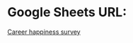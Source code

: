 # Google Sheets URL:
[Career happiness survey](https://docs.google.com/spreadsheets/d/1Vbmel8KlCPcz93UZbATaafTOSsaVNQnmlcwCa9dfnHQ)
